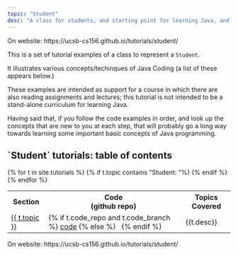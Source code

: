 ```yaml
---
topic: "Student"
desc: "A class for students, and starting point for learning Java, and the Maven-based Java toolchain"
---
```


<div class="github-preview-only">On website: https://ucsb-cs156.github.io/tutorials/student/</div>


This is a set of tutorial examples of a class to represent a `Student`.  

It illustrates various concepts/techinques of Java Coding (a list of these appears below.)

These examples are intended as support for a course in which there are also reading assignments and lectures; this tutorial is not intended to be a stand-alone curriculum for learning Java.  

Having said that, if you follow the code examples in order, and look up the concepts that are new to you at each step, that will probably go a long way towards learning some important basic concepts of Java programming.


<style>
div.tutorial-table * table { border-collapse: collapse; }
div.tutorial-table * table * th { border: 1px solid black; padding: 4px; }
div.tutorial-table * table * td { border: 1px solid black; padding: 4px; }
</style>

<div class="tutorial-table" data-role="collapsible" data-collapsed="false">
  <h2 markdown="1">`Student` tutorials: table of contents</h2>
  <table class="table table-sm table-striped table-bordered">
   <tr>
           <th>Section</th>
           <th>Code <br>(github repo)</th>
           <th>Topics Covered</th>
   </tr>
   {% for t in site.tutorials %}
       {% if t.topic contains "Student: "%} 
           <tr>
           <td><a href="{{t.url}}">{{ t.topic }}</a></td>
           <td>{% if t.code_repo and t.code_branch %} <a href="{{t.code_repo}}/tree/{{t.code_branch}}">code</a>  {% else %} &nbsp; {% endif %}</td>
           <td>{{t.desc}}</td>
           </tr>
       {% endif %}
   {% endfor %}
  </table>
</div>



<div class="github-preview-only">On website: https://ucsb-cs156.github.io/tutorials/student/</div>
